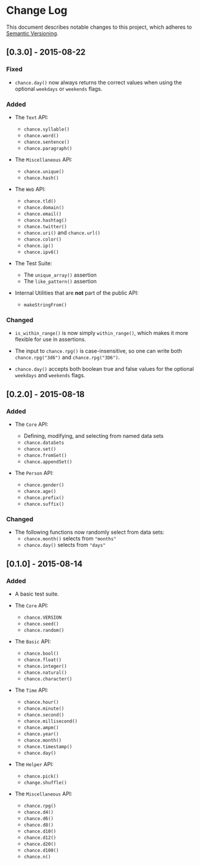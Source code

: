 # Change Log

This document describes notable changes to this project, which adheres
to [Semantic Versioning](http://semver.org/).



## [0.3.0] - 2015-08-22

### Fixed

- `chance.day()` now always returns the correct values when using the
   optional `weekdays` or `weekends` flags.

### Added

- The `Text` API:
    - `chance.syllable()`
    - `chance.word()`
    - `chance.sentence()`
    - `chance.paragraph()`

- The `Miscellaneous` API:
    - `chance.unique()`
    - `chance.hash()`

- The `Web` API:
    - `chance.tld()`
    - `chance.domain()`
    - `chance.email()`
    - `chance.hashtag()`
    - `chance.twitter()`
    - `chance.uri()` and `chance.url()`
    - `chance.color()`
    - `chance.ip()`
    - `chance.ipv6()`

- The Test Suite:
    - The `unique_array()` assertion
    - The `like_pattern()` assertion

- Internal Utilities that are **not** part of the public API:
    - `makeStringFrom()`

### Changed

- `is_within_range()` is now simply `within_range()`, which makes it
  more flexible for use in assertions.

- The input to `chance.rpg()` is case-insensitive, so one can write
  both `chance.rpg("3d6")` and `chance.rpg("3D6")`.

- `chance.day()` accepts both boolean true and false values for the
  optional `weekdays` and `weekends` flags.



## [0.2.0] - 2015-08-18

### Added

- The `Core` API:
    - Defining, modifying, and selecting from named data sets
    - `chance.dataSets`
    - `chance.set()`
    - `chance.fromSet()`
    - `chance.appendSet()`

- The `Person` API:
    - `chance.gender()`
    - `chance.age()`
    - `chance.prefix()`
    - `chance.suffix()`

### Changed

- The following functions now randomly select from data sets:
    - `chance.month()` selects from `"months"`
    - `chance.day()` selects from `"days"`



## [0.1.0] - 2015-08-14

### Added

- A basic test suite.

- The `Core` API:
    - `chance.VERSION`
    - `chance.seed()`
    - `chance.random()`

- The `Basic` API:
    - `chance.bool()`
    - `chance.float()`
    - `chance.integer()`
    - `chance.natural()`
    - `chance.character()`

- The `Time` API:
    - `chance.hour()`
    - `chance.minute()`
    - `chance.second()`
    - `chance.millisecond()`
    - `chance.ampm()`
    - `chance.year()`
    - `chance.month()`
    - `chance.timestamp()`
    - `chance.day()`

- The `Helper` API:
    - `chance.pick()`
    - `change.shuffle()`

- The `Miscellaneous` API:
    - `chance.rpg()`
    - `chance.d4()`
    - `chance.d6()`
    - `chance.d8()`
    - `chance.d10()`
    - `chance.d12()`
    - `chance.d20()`
    - `chance.d100()`
    - `chance.n()`
